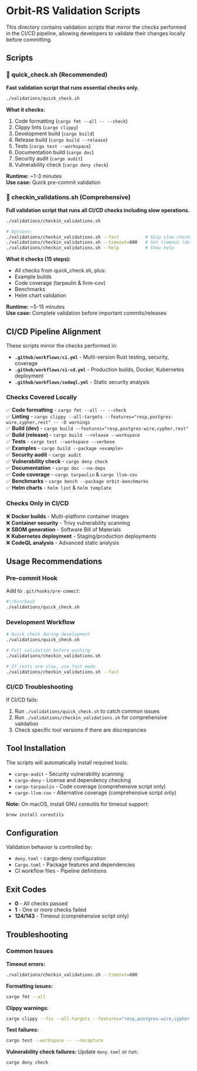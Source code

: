 # Orbit-RS Validation Scripts

This directory contains validation scripts that mirror the checks performed in the CI/CD pipeline, allowing developers to validate their changes locally before committing.

## Scripts

### 🚀 quick_check.sh (Recommended)

**Fast validation script that runs essential checks only.**

```bash
./validations/quick_check.sh
```

**What it checks:**
1. Code formatting (`cargo fmt --all -- --check`)
2. Clippy lints (`cargo clippy`)  
3. Development build (`cargo build`)
4. Release build (`cargo build --release`)
5. Tests (`cargo test --workspace`)
6. Documentation build (`cargo doc`)
7. Security audit (`cargo audit`)
8. Vulnerability check (`cargo deny check`)

**Runtime:** ~1-3 minutes  
**Use case:** Quick pre-commit validation

### 🧪 checkin_validations.sh (Comprehensive)

**Full validation script that runs all CI/CD checks including slow operations.**

```bash
./validations/checkin_validations.sh

# Options:
./validations/checkin_validations.sh --fast          # Skip slow checks
./validations/checkin_validations.sh --timeout=600   # Set timeout (default: 300s)
./validations/checkin_validations.sh --help          # Show help
```

**What it checks (15 steps):**
- All checks from quick_check.sh, plus:
- Example builds
- Code coverage (tarpaulin & llvm-cov)
- Benchmarks  
- Helm chart validation

**Runtime:** ~5-15 minutes  
**Use case:** Complete validation before important commits/releases

## CI/CD Pipeline Alignment

These scripts mirror the checks performed in:

- **`.github/workflows/ci.yml`** - Multi-version Rust testing, security, coverage
- **`.github/workflows/ci-cd.yml`** - Production builds, Docker, Kubernetes deployment  
- **`.github/workflows/codeql.yml`** - Static security analysis

### Checks Covered Locally

✅ **Code formatting** - `cargo fmt --all -- --check`  
✅ **Linting** - `cargo clippy --all-targets --features="resp,postgres-wire,cypher,rest" -- -D warnings`  
✅ **Build (dev)** - `cargo build --features="resp,postgres-wire,cypher,rest"`  
✅ **Build (release)** - `cargo build --release --workspace`  
✅ **Tests** - `cargo test --workspace --verbose`  
✅ **Examples** - `cargo build --package <example>`  
✅ **Security audit** - `cargo audit`  
✅ **Vulnerability check** - `cargo deny check`  
✅ **Documentation** - `cargo doc --no-deps`  
✅ **Code coverage** - `cargo tarpaulin` & `cargo llvm-cov`  
✅ **Benchmarks** - `cargo bench --package orbit-benchmarks`  
✅ **Helm charts** - `helm lint` & `helm template`  

### Checks Only in CI/CD

❌ **Docker builds** - Multi-platform container images  
❌ **Container security** - Trivy vulnerability scanning  
❌ **SBOM generation** - Software Bill of Materials  
❌ **Kubernetes deployment** - Staging/production deployments  
❌ **CodeQL analysis** - Advanced static analysis  

## Usage Recommendations

### Pre-commit Hook
Add to `.git/hooks/pre-commit`:
```bash
#!/bin/bash
./validations/quick_check.sh
```

### Development Workflow
```bash
# Quick check during development
./validations/quick_check.sh

# Full validation before pushing
./validations/checkin_validations.sh

# If tests are slow, use fast mode
./validations/checkin_validations.sh --fast
```

### CI/CD Troubleshooting
If CI/CD fails:
1. Run `./validations/quick_check.sh` to catch common issues
2. Run `./validations/checkin_validations.sh` for comprehensive validation
3. Check specific tool versions if there are discrepancies

## Tool Installation

The scripts will automatically install required tools:
- `cargo-audit` - Security vulnerability scanning
- `cargo-deny` - License and dependency checking  
- `cargo-tarpaulin` - Code coverage (comprehensive script only)
- `cargo-llvm-cov` - Alternative coverage (comprehensive script only)

**Note:** On macOS, install GNU coreutils for timeout support:
```bash
brew install coreutils
```

## Configuration

Validation behavior is controlled by:
- `deny.toml` - cargo-deny configuration
- `Cargo.toml` - Package features and dependencies
- CI workflow files - Pipeline definitions

## Exit Codes

- **0** - All checks passed
- **1** - One or more checks failed
- **124/143** - Timeout (comprehensive script only)

## Troubleshooting

### Common Issues

**Timeout errors:**
```bash
./validations/checkin_validations.sh --timeout=600
```

**Formatting issues:**
```bash
cargo fmt --all
```

**Clippy warnings:**
```bash
cargo clippy --fix --all-targets --features="resp,postgres-wire,cypher,rest"
```

**Test failures:**
```bash
cargo test --workspace -- --nocapture
```

**Vulnerability check failures:**
Update `deny.toml` or run:
```bash
cargo deny check
```